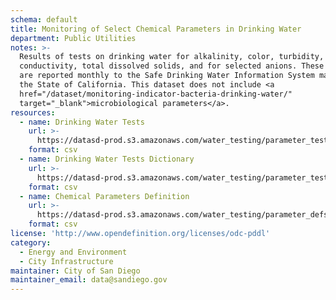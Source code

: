 ```yaml
---
schema: default
title: Monitoring of Select Chemical Parameters in Drinking Water
department: Public Utilities
notes: >-
  Results of tests on drinking water for alkalinity, color, turbidity, hardness,
  conductivity, total dissolved solids, and for selected anions. These results
  are reported monthly to the Safe Drinking Water Information System managed by
  the State of California. This dataset does not include <a
  href="/dataset/monitoring-indicator-bacteria-drinking-water/"
  target="_blank">microbiological parameters</a>.
resources:
  - name: Drinking Water Tests
    url: >-
      https://datasd-prod.s3.amazonaws.com/water_testing/parameter_tests_datasd.csv
    format: csv
  - name: Drinking Water Tests Dictionary
    url: >-
      https://datasd-prod.s3.amazonaws.com/water_testing/parameter_tests_dictionary_datasd.csv
    format: csv
  - name: Chemical Parameters Definition
    url: >-
      https://datasd-prod.s3.amazonaws.com/water_testing/parameter_defs_datasd.csv
    format: csv
license: 'http://www.opendefinition.org/licenses/odc-pddl'
category:
  - Energy and Environment
  - City Infrastructure
maintainer: City of San Diego
maintainer_email: data@sandiego.gov
---
```


